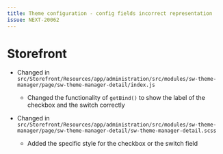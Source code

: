 ```yaml
---
title: Theme configuration - config fields incorrect representation
issue: NEXT-20062
---
```

# Storefront
* Changed in `src/Storefront/Resources/app/administration/src/modules/sw-theme-manager/page/sw-theme-manager-detail/index.js`
  * Changed the functionality of `getBind()` to show the label of the checkbox and the switch correctly

* Changed in `src/Storefront/Resources/app/administration/src/modules/sw-theme-manager/page/sw-theme-manager-detail/sw-theme-manager-detail.scss`
  * Added the specific style for the checkbox or the switch field
